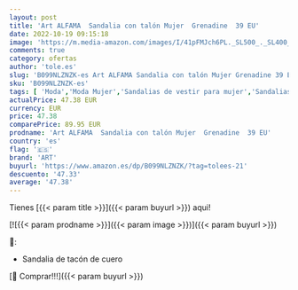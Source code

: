 ```yaml
---
layout: post
title: 'Art ALFAMA  Sandalia con talón Mujer  Grenadine  39 EU'
date: 2022-10-19 09:15:18
image: 'https://m.media-amazon.com/images/I/41pFMJch6PL._SL500_._SL400_.jpg'
comments: true
category: ofertas
author: 'tole.es'
slug: 'B099NLZNZK-es Art ALFAMA Sandalia con talón Mujer Grenadine 39 EU'
sku: 'B099NLZNZK-es'
tags: [ 'Moda','Moda Mujer','Sandalias de vestir para mujer','Sandalias y palas de mujer','Zapatos para mujer','art','sandalia','🇪🇸', ]
actualPrice: 47.38 EUR
currency: EUR
price: 47.38
comparePrice: 89.95 EUR
prodname: 'Art ALFAMA  Sandalia con talón Mujer  Grenadine  39 EU'
country: 'es'
flag: '🇪🇸'
brand: 'ART'
buyurl: 'https://www.amazon.es/dp/B099NLZNZK/?tag=tolees-21'
descuento: '47.33'
average: '47.38'
---
```


Tienes [{{< param title >}}]({{< param buyurl >}}) aqui!

[![{{< param prodname >}}]({{< param image >}})]({{< param buyurl >}})

🔎:

- Sandalia de tacón de cuero

[🛒 Comprar!!!]({{< param buyurl >}})
